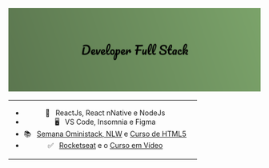 ![Developer Full Stack](https://raw.githubusercontent.com/Miguel-Coruj/Miguel-Coruj/fc5de8f2c0bb495697cc318cc3716ef9ba70e248/img/fundo.svg)

<table boder="0" style="border: 0">
<tr  style="text-align: center; border: 0">
<td  style="text-align: center; border: 0">

- 📑️ &nbsp; ReactJs, React nNative e NodeJs
- 🖥️ &nbsp; VS Code, Insomnia e Figma
- 📚️ &nbsp; [Semana Oministack, NLW](https://nextlevelweek.com/) e [Curso de HTML5](https://www.cursoemvideo.com/course/html5/)
- ✅ &nbsp; [Rocketseat](https://rocketseat.com.br/) e o [Curso em Vídeo](https://www.cursoemvideo.com/)

</td  style="text-align: center; border: 0">
<td>



</td>
</tr>
</table>
